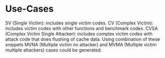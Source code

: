 # Use-Cases

SV (Single Victim): includes single victim codes.
CV (Complex Victim): includes victim codes with other functions and benchmark codes.
CVSA (Complex Victim Single Attacker): includes complex victim codes with attack code that does flushing of cache data.
Using combination of these snippets MVNA (Multiple victim no attacker) and MVMA (Multiple victim multiple attackers) cases could be generated.
